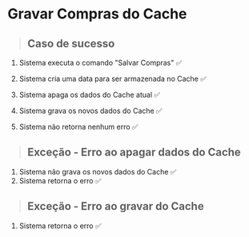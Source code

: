 # Gravar Compras do Cache

> ## Caso de sucesso

1.  Sistema executa o comando "Salvar Compras" ✅

2.  Sistema cria uma data para ser armazenada no Cache ✅

3.  Sistema apaga os dados do Cache atual ✅

4.  Sistema grava os novos dados do Cache ✅

5.  Sistema não retorna nenhum erro ✅

> ## Exceção - Erro ao apagar dados do Cache

1.  Sistema não grava os novos dados do Cache ✅
2.  Sistema retorna o erro ✅

> ## Exceção - Erro ao gravar do Cache

1.  Sistema retorna o erro ✅
